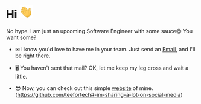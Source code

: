 # Hi  <img src="https://github.com/teefortech/teefortech.github.io/blob/main/wave.gif" width="35" /> 
No hype. I am just an upcoming Software Engineer with some sauce😋 You want some?
- ✉ I know you'd love to have me in your team. Just send an [Email](mailto:nwuzoranthonym@gmail.com), and I'll be right there.
* 🖥 You haven't sent that mail? OK, let me keep my leg cross and wait a little.
+ 😎 Now, you can check out this simple [website](https://teefortech.github.io/) of mine.
(https://github.com/teefortech#-im-sharing-a-lot-on-social-media)
<!--
**teefortech/teefortech** is a ✨ _special_ ✨ repository because its `README.md` (this file) appears on your GitHub profile.

Here are some ideas to get you started:

- 🔭 I’m currently working on ...
- 🌱 I’m currently learning ...
- 👯 I’m looking to collaborate on ...
- 🤔 I’m looking for help with ...
- 💬 Ask me about ...
- 📫 How to reach me: ...
- 😄 Pronouns: ...
- ⚡ Fun fact: ...
-->

